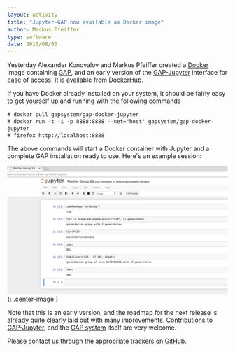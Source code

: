 ```yaml
---
layout: activity
title: "Jupyter-GAP now available as Docker image"
author: Markus Pfeiffer
type: software
date: 2016/08/03
---
```


Yesterday Alexander Konovalov and Markus Pfeiffer created a [Docker](https://docker.com) image containing
[GAP](http://www.gap-system.org), and an early version of the [GAP-Jupyter](https://github.com/gap-packages/jupyter-gap)
interface for ease of access. It is available from [DockerHub](https://hub.docker.com/r/gapsystem/gap-docker-jupyter/).

If you have Docker already installed on your system, it should be fairly easy to get yourself up and running with the
following commands

```
# docker pull gapsystem/gap-docker-jupyter
# docker run -t -i -p 8888:8888 --net="host" gapsystem/gap-docker-jupyter
# firefox http://localhost:8888
```

The above commands will start a Docker container with Jupyter and a complete GAP installation ready to use. Here's an
example session:

![Jupyter/GAP/Docker](/public/img/gap-docker-jupyter-demo.png){: .center-image }

Note that this is an early version, and the roadmap for the next release is already quite
clearly laid out with many improvements. Contributions to [GAP-Jupyter](https://github.com/gap-packages/jupyter-gap),
and the [GAP system](https://github.com/gap-system/gap) itself are very welcome.

Please contact us through the appropriate trackers on [GitHub](https://github.com).
